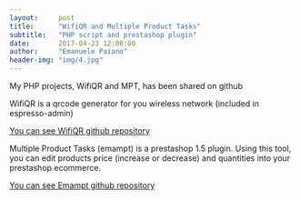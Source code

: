 ```yaml
---
layout:     post
title:      "WifiQR and Multiple Product Tasks"
subtitle:   "PHP script and prestashop plugin"
date:       2017-04-23 12:00:00
author:     "Emanuele Paiano"
header-img: "img/4.jpg"
---
```


<p>My PHP projects, WifiQR and MPT, has been shared on github</p>

<p>WifiQR is a qrcode generator for you wireless network (included in espresso-admin)</p>

<p><a href="https://github.com/emanuelepaiano/wifiqr">You can see WifiQR github repository</a></p>

<p>Multiple Product Tasks (emampt) is a prestashop 1.5 plugin. Using this tool, you can edit products price (increase or decrease) and quantities into your prestashop ecommerce.</p>

<p><a href="https://github.com/emanuelepaiano/emampt">You can see Emampt github repository</a></p>



